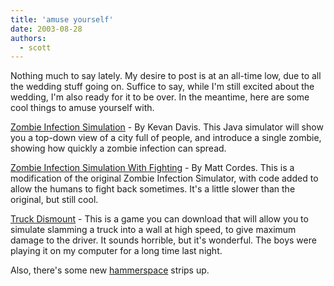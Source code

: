 ```yaml
---
title: 'amuse yourself'
date: 2003-08-28
authors:
  - scott
---
```


Nothing much to say lately. My desire to post is at an all-time low, due to all the wedding stuff going on. Suffice to say, while I'm still excited about the wedding, I'm also ready for it to be over. In the meantime, here are some cool things to amuse yourself with.

[Zombie Infection Simulation](http://kevan.org/proce55ing/zombies/) - By Kevan Davis. This Java simulator will show you a top-down view of a city full of people, and introduce a single zombie, showing how quickly a zombie infection can spread.

[Zombie Infection Simulation With Fighting](http://zombies.insertdisc.com/mattcordes/) - By Matt Cordes. This is a modification of the original Zombie Infection Simulator, with code added to allow the humans to fight back sometimes. It's a little slower than the original, but still cool.

[Truck Dismount](http://jet.ro/dismount/) - This is a game you can download that will allow you to simulate slamming a truck into a wall at high speed, to give maximum damage to the driver. It sounds horrible, but it's wonderful. The boys were playing it on my computer for a long time last night.

Also, there's some new [hammerspace](https://archives.spaceninja.com/hammerspace/v2/) strips up.
